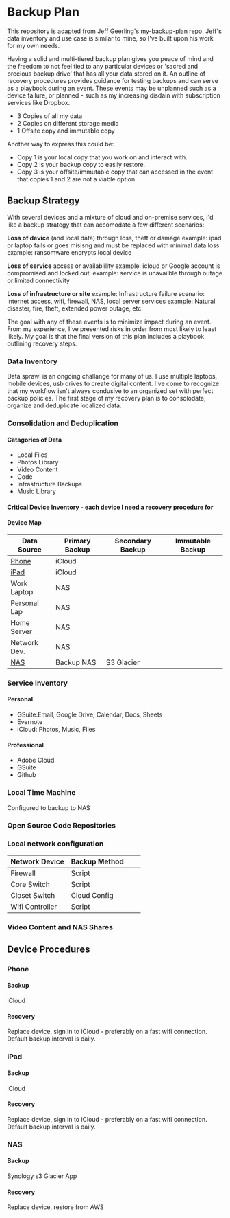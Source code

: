 # Backup Plan

This repository is adapted from Jeff Geerling's my-backup-plan repo. Jeff's data inventory and use case is similar to mine, so I've built upon his work for my own needs.

Having a solid and multi-tiered backup plan gives you peace of mind and the freedom to not feel tied to any particular devices or 'sacred and precious backup drive' that has all your data stored on it. An outline of recovery procedures provides guidance for testing backups and can serve as a playbook during an event. These events may be unplanned such as a device failure, or planned - such as my increasing disdain with subscription services like Dropbox.

- 3 Copies of all my data
- 2 Copies on different storage media
- 1 Offsite copy and immutable copy

Another way to express this could be: 

- Copy 1 is your local copy that you work on and interact with. 
- Copy 2 is your backup copy to easily restore. 
- Copy 3 is your offsite/immutable copy that can accessed in the event that copies 1 and 2 are not a viable option.

## Backup Strategy

With several devices and a mixture of cloud and on-premise services, I'd like a backup strategy that can accomodate a few different scenarios:

**Loss of device** (and local data) through loss, theft or damage
  example: ipad or laptop fails or goes misisng and must be replaced with minimal data loss
  example: ransomware encrypts local device

**Loss of service** access or availablility
  example: icloud or Google account is compromised and locked out. 
  example: service is unavailble through outage or limited connectivity
  
**Loss of infrastructure or site**
  example: Infrastructure failure scenario: internet access, wifi, firewall, NAS, local server services
  example: Natural disaster, fire, theft, extended power outage, etc.
  
The goal with any of these events is to minimize impact during an event. From my experience, I've presented risks in order from most likely to least likely. My goal is that the final version of this plan includes a playbook outlining recovery steps. 

### Data Inventory

Data sprawl is an ongoing challange for many of us. I use multiple laptops, mobile devices, usb drives to create digital content. I've come to recognize that my workflow isn't always condusive to an organized set with perfect backup policies. The first stage of my recovery plan is to consolodate, organize and deduplicate localized data. 


### Consolidation and Deduplication



#### Catagories of Data

- Local Files
- Photos Library
- Video Content
- Code
- Infrastructure Backups
- Music Library


#### Critical Device Inventory - each device I need a recovery procedure for

#### Device Map

| Data Source | Primary Backup | Secondary Backup | Immutable Backup |
|-------------|----------------|------------------|------------------|
| [Phone](https://github.com/nopnoplabs/backup-plan/edit/master/README.md#phone)       | iCloud         |                  |                  |
| [iPad](https://github.com/nopnoplabs/backup-plan/edit/master/README.md#ipad)        | iCloud         |                  |                  |
| Work Laptop | NAS            |                  |                  |
| Personal Lap| NAS            |                  |                  |
| Home Server | NAS            |                  |                  |
| Network Dev.         | NAS            |                  |                  |
| [NAS](https://github.com/nopnoplabs/backup-plan/edit/master/README.md#ipad)        | Backup NAS     | S3 Glacier                 |                  |

### Service Inventory

#### Personal
- GSuite:Email, Google Drive, Calendar, Docs, Sheets
- Evernote
- iCloud: Photos, Music, Files

#### Professional
- Adobe Cloud
- GSuite
- Github

### Local Time Machine

Configured to backup to NAS

### Open Source Code Repositories


### Local network configuration

| Network Device   | Backup Method  |                  |                  |
|------------------|----------------|------------------|------------------|
| Firewall         | Script         |                  |                  |
| Core Switch      | Script         |                  |                  |
| Closet Switch    | Cloud Config   |                  |                  |
| Wifi Controller  | Script         |                  |                  |

### Video Content and NAS Shares

<!-- The most important data I have on my NAS, and thus the target of much of my effort around ensuring I have a solid backup and recovery plan, is my video project files.

For every video I create (for YouTube and elsewhere), I create a folder, create a separate Final Cut Pro library (with all media stored inside), and generate all assets, scripts, etc. inside that same directory.

I typically work on the video locally on my Mac mini until it's complete, relying on hourly Time Machine backups to store all the footage over on my NAS.

But once complete, I copy a datestamped project folder over to the NAS, and then eventually delete that project folder off my Mac. At that point, there is only one copy in existence, and that makes me nervous.

To help alleviate my nerves, I maintain two backups:

  1. A weekly script, [`backup.sh`](backup.sh), runs every Sunday night and synchronizes _all_ my video project data, as well as a number of other important-but-large directories of my data, to an AWS S3 Glacier Deep Archive bucket.
  2. A daily sync job sychronizes all the shared volumes from my primary NAS to a secondary local NAS.

In this way I always have two local copies (on my two online NASes), plus one offsite offline copy (on AWS Glacier Deep Archive). I used to just have one onsite copy and one offsite, but I learned the lesson of having a backup copy onsite when I accidentally deleted a video project folder once... and then had to wait a day or so to download it from Glacier.

But I'm happy with Glacier, because for a backup that's 8TB and growing, I only pay about $4/month for the storage. And especially with redundant NASes, it's only meant to be a truly emergency-level backup, and waiting a bit to save on cost is not a problem.

### Things I'm still working on

  - End-to-End encryption: Some backups and some transports are not fully encrypted. I'd like to change that.
  - Complete Disaster Recovery plans: Some backups have only been hand-checked, and I don't currently have a complete (and _tested_) plan for the restore process. Trying to recover data the first time in an emergency is a recipe for accidentally making things worse.

## `main.yml` - Ansible playbook to configure my Backup Pi

There's an Ansible playbook that installs all the backup software I use, configures shared filesystem mounts, and configures a backup cron job, all on a single 'Backup' Raspberry Pi. To run the playbook:

  1. Make sure you have Ansible installed.
  2. Copy `example.inventory.ini` to `inventory.ini` and `example.config.yml` to `config.yml`, and modify them according to your needs.
  3. Run `ansible-galaxy install -r requirements.yml`
  4. Run the playbook: `ansible-playbook main.yml`

### Manual `rclone` setup

For security purposes, I don't keep the entire `rclone` config in this repository. I could via Ansible Vault, but I don't. Sue me.

So after running the playbook, for `rclone` to actually work, you'll need to do the following manually, one time:

Run `rclone config` following the [S3 setup instructions](https://rclone.org/s3/#amazon-s3).

  - Set the remote name to `personal`.
  - Set the type of storage to `s3`.
  - Set the S3 provider to `AWS`.
  - For access credentials, I created a limited `rclone` user in AWS Console and have an access key set up for that user.
  - Set the region to `us-east-1`.
  - Set the ACL to `private`.
  - Set the storage class to `DEEP_ARCHIVE`.

Do all of this as the `pi` user (or whatever user you're going to configure to run the backups).

### Manual `gickup` setup

I also avoid keeping the entire `gickup` config in this repository. Sosumi.

After running the playbook, you'll need to add a Gickup config file named `~/.gickup.yml`, with contents as seen in top of the `gickup.sh` file.

You will also need to make sure an SSH key has been added to your GitHub account so the backup server can access GitHub, and you should create a Personal Access Token and paste the token where indicated.

Do all of this as the `pi` user (or whatever user you're going to configure to run the backups).

## `backup.sh` - Rclone to S3 Glacier Deep Archive

You can manually run `backup.sh` the first time and watch it do its magic:

```
pi@backup:~ $ ./backup.sh 
```

The initial backup could take a while—mine took over two weeks :)

Caveats with Glacier Deep Archive:

  1. You can't easily move objects around inside the bucket. So don't just dump stuff into Deep Archive that's going to move around a lot, especially very large files that would need a re-upload or to be downloaded then moved.
  2. Retrieval takes time—at least 12 hours _just to restore an object to your Bucket so you can start downloading it_. There is no 'expedited' option with Deep Archive.

## `gickup.sh` - Synchronize GitHub repositories to NAS

You can manually run `gickup.sh` the first time and watch it do its magic:

```
pi@backup:~ $ ./gickup.sh 
```

The initial clone of all repositories takes an hour or two, but once complete, re-syncs should only take a few minutes, as it only fetches and pulls, and doesn't have to re-clone each repo.

Caveats with Gickup:

  1. You can't currently have Gickup prune repos that were deleted in the GitHub account.
  2. Cloning large repos (multiple GB) will cause the OOM killer to kill the process if running on a lower-memory Pi.

## Retriving content from S3 Glacier Deep Archive

**For individual file retrieval**, see: [Retrieving individual files from S3 Glacier Deep Archive using AWS CLI](https://www.jeffgeerling.com/blog/2021/retrieving-individual-files-s3-glacier-deep-archive-using-aws-cli)

-->

## Device Procedures

### Phone

#### Backup
iCloud

#### Recovery
Replace device, sign in to iCloud - preferably on a fast wifi connection. Default backup interval is daily.

### iPad

#### Backup
iCloud

#### Recovery
Replace device, sign in to iCloud - preferably on a fast wifi connection. Default backup interval is daily.

### NAS

#### Backup
Synology s3 Glacier App

#### Recovery
Replace device, restore from AWS



